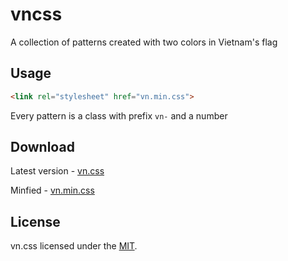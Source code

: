 # vncss
A collection of patterns created with two colors in Vietnam's flag

## Usage
```html
<link rel="stylesheet" href="vn.min.css">
```
Every pattern is a class with prefix `vn-` and a number

## Download
Latest version - [vn.css](https://vncss.vercel.app/styles/vn.css)

Minfied - [vn.min.css](https://vncss.vercel.app/styles/vn.min.css)

## License
vn.css licensed under the [MIT](https://github.com/phongduong/vncss/blob/master/LICENSE).
